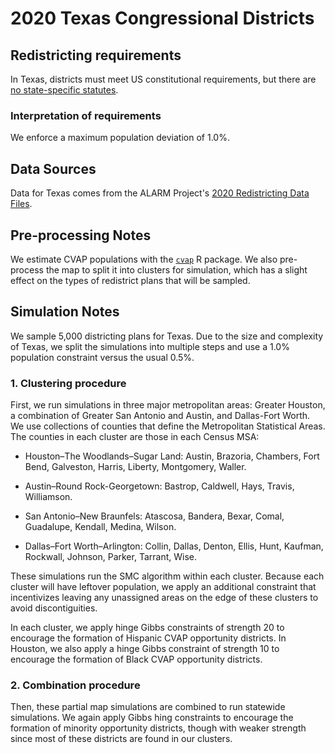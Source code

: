 # 2020 Texas Congressional Districts

## Redistricting requirements
In Texas, districts must meet US constitutional requirements, but there are 
[no state-specific statutes](https://redistricting.capitol.texas.gov/reqs#congress-section).

### Interpretation of requirements
We enforce a maximum population deviation of 1.0%.

## Data Sources
Data for Texas comes from the ALARM Project's [2020 Redistricting Data Files](https://alarm-redist.github.io/posts/2021-08-10-census-2020/).

## Pre-processing Notes
We estimate CVAP populations with the [`cvap`](https://github.com/christopherkenny/cvap)
R package.
We also pre-process the map to split it into clusters for simulation, which has a slight effect on the types of redistrict plans that will be sampled.

## Simulation Notes
We sample 5,000 districting plans for Texas.
Due to the size and complexity of Texas, we split the simulations into
multiple steps and use a 1.0% population constraint versus the usual 0.5%.

### 1. Clustering procedure
First, we run simulations in three major metropolitan areas:
Greater Houston, a combination of Greater San Antonio and Austin, and
Dallas-Fort Worth. We use collections of counties that define the
Metropolitan Statistical Areas.
The counties in each cluster are those in each Census MSA:

* Houston–The Woodlands–Sugar Land: Austin, Brazoria, Chambers, Fort Bend,
Galveston, Harris, Liberty, Montgomery, Waller.

* Austin–Round Rock-Georgetown: Bastrop, Caldwell, Hays, Travis, Williamson.

* San Antonio–New Braunfels: Atascosa, Bandera, Bexar, Comal, Guadalupe,
    Kendall, Medina, Wilson.
    
* Dallas–Fort Worth–Arlington: Collin, Dallas, Denton, Ellis, Hunt,
Kaufman, Rockwall, Johnson, Parker, Tarrant, Wise.

These simulations run the SMC algorithm within each cluster. Because each
cluster will have leftover population, we apply an additional constraint that
incentivizes leaving any unassigned areas on the edge of these clusters to
avoid discontiguities.

In each cluster, we apply hinge Gibbs constraints of strength 20 to encourage
the formation of Hispanic CVAP opportunity districts.
In Houston, we also apply a hinge Gibbs constraint of strength 10 to encourage
the formation of Black CVAP opportunity districts.

### 2. Combination procedure
Then, these partial map simulations are combined to run statewide simulations.
We again apply Gibbs hing constraints to encourage the formation of minority
opportunity districts, though with weaker strength since most of these
districts are found in our clusters.
